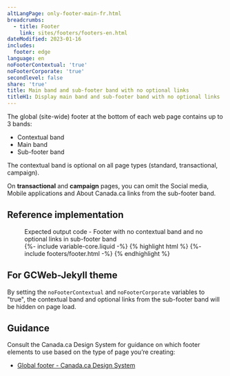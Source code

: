 ```yaml
---
altLangPage: only-footer-main-fr.html
breadcrumbs:
  - title: Footer
    link: sites/footers/footers-en.html
dateModified: 2023-01-16
includes:
  footer: edge
language: en
noFooterContextual: 'true'
noFooterCorporate: 'true'
secondlevel: false
share: 'true'
title: Main band and sub-footer band with no optional links
titleH1: Display main band and sub-footer band with no optional links
---
```

<div class="wb-prettify all-pre hide"></div>

The global (site-wide) footer at the bottom of each web page contains up to 3 bands:
* Contextual band
* Main band
* Sub-footer band

The contextual band is optional on all page types (standard, transactional, campaign).

On **transactional** and **campaign** pages, you can omit the Social media, Mobile applications and About Canada.ca links from the sub-footer band.

## Reference implementation

<figure>
  <figcaption class="h3">Expected output code - Footer with no contextual band and no optional links in sub-footer band</figcaption>
{%- include variable-core.liquid -%}
{% highlight html %}
	{%- include footers/footer.html -%}
{% endhighlight %}
</figure>

## For GCWeb-Jekyll theme

By setting the `noFooterContextual` and `noFooterCorporate` variables to "true", the contextual band and optional links from the sub-footer band will be hidden on page load.</p>

## Guidance

Consult the Canada.ca Design System for guidance on which footer elements to use based on the type of page you’re creating:
* [Global footer - Canada.ca Design System](https://design.canada.ca/common-design-patterns/site-footer.html)